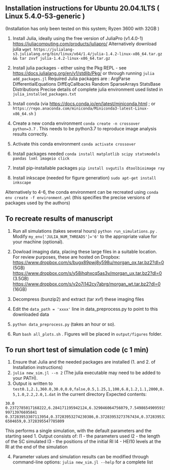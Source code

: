 ## Installation instructions for Ubuntu 20.04.1LTS ( Linux 5.4.0-53-generic )

(Installation has only been tested on this system; Ryzen 3600 with 32GB )

1. Install Julia, ideally using the free version of JuliaPro (v1.4.0-1) https://juliacomputing.com/products/juliapro/ 
   Alternatively download julia `wget https://julialang-s3.julialang.org/bin/linux/x64/1.4/julia-1.4.2-linux-x86_64.tar.gz && tar zxvf julia-1.4.2-linux-x86_64.tar.gz`
2. Install julia packages - either using the Pkg REPL - see https://docs.julialang.org/en/v1/stdlib/Pkg/ 
   or through running `julia add_packages.jl`
   Required Julia packages are : ArgParse DifferentialEquations DiffEqCallbacks Random SparseArrays StatsBase Distributions
   Precise details of complete julia environment used listed in `julia_installed_packages.txt`

3. Install conda (via https://docs.conda.io/en/latest/miniconda.html ; or `https://repo.anaconda.com/miniconda/Miniconda3-latest-Linux-x86_64.sh` )
4. Create a new conda environment `conda create -n crossover python=3.7` . This needs to be python3.7 to reproduce image analysis results correctly.
5. Activate this conda environment `conda activate crossover`
5. Install packages needed `conda install matplotlib scipy statsmodels pandas lxml imageio click`
6. Install pip-installable packages `pip install svgutils dtoolbioimage ray`
7. Install inkscape (needed for figure generation) `sudo apt-get install inkscape`

Alternatively to 4-6, the conda environment can be recreated using
`conda env create -f environment.yml`
(this specifies the precise versions of packages used by the authors)

## To recreate results of manuscript

1. Run all simulations (takes several hours) `python run_simulations.py` . Modify `my_env['JULIA_NUM_THREADS']='6'` to the appropriate value
   for your machine (optional).
2. Dowload imaging data, placing these large files in a suitable location. For review purposes, these are hosted on Dropbox:
   https://www.dropbox.com/s/bugx89pwj8y598u/morgan_ox.tar.bz2?dl=0   (5GB)
   https://www.dropbox.com/s/y58jhqhxcq5as3v/morgan_ux.tar.bz2?dl=0   (3.5GB)
   https://www.dropbox.com/s/v2o7i142cy7abrg/morgan_wt.tar.bz2?dl=0   (16GB)

3. Decompress (bunzip2) and extract (tar xvf) these imaging files
4. Edit the `data_path = 'xxxx'` line in data_preprocess.py to point to this downloaded data
5. `python data_preprocess.py` (takes an hour or so).
6. Run `bash all_plots.sh` . Figures will be placed in `output/figures` folder.


## To run short test of simulation code (c 1 min)

1. Ensure that Julia and the needed packages are installed (1. and 2. of Installation instructions)
2. `julia new_sim.jl --n 2` (The julia executable may need to be added to your PATH).
3. Output is written to `test0.1,2.1,360.0,30.0,0.0,false,0.5,1.25,1,100,6.8,1.2,1.1,2000,0.5,1.0,2.2,2.0,1.dat` in the current directory
 Expected contents:
``` #Namespace(t_L=0.1,a_nodes=2.1,dt=360.0,L=30.0,Ls=0.0,filename_base=test,t_exp=false,b_nodes=0.5,n_c=1.25,start=1,n_ts=100,C0=6.8,u0=1.2,D=1.1,m=2000,density=0.5,K=1.0,C0_noise=2.2,t_C0_ratio2=2.0,n=1)
30.0
0.2372785017168222,6.284171195942124,6.329046064756079,7.549865490959156,8.435706968571894,9.381209050082024,10.395510425758815,12.741535514853943,13.113239238288754,14.658384902385036,16.67253261973717,23.19669145372131,28.55749019507202,29.59999100696399,29.
99713976695841
0.37283953307113954,0.37283953274230386,0.37283953273767434,0.37283953256574376,0.3728395324098933,0.37283953221189337,0.3728395319667844,142.744517700139,0.3728395320097407,0.3728395347390615,0.3728395381395296,0.3728395480086411,0.372839553939854,0.372839554
6504659,0.3728395547785809
```
This performs a single simulation, with the default parameters and the starting seed 1. 
Output consists of:
l1 - the parameters used
l2 - the length of the SC simulated
l3 - the positions of the initial RI
l4 - HEI10 levels at the RI at the end of the simulation

4. Parameter values and simulation results can be modified through command-line options: `julia new_sim.jl --help` for a complete list

